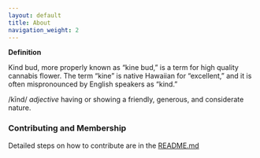 ```yaml
---
layout: default
title: About
navigation_weight: 2
---
```


**Definition**

Kind bud, more properly known as “kine bud,” is a term for high quality cannabis flower. The term “kine” is native Hawaiian for “excellent,” and it is often mispronounced by English speakers as “kind.”

/kīnd/
_adjective_
having or showing a friendly, generous, and considerate nature.

### Contributing and Membership 

Detailed steps on how to contribute are in the [README.md](README.md)
